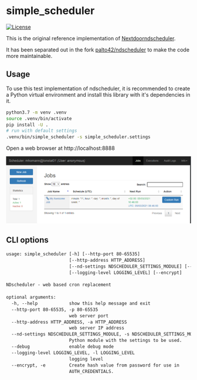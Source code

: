 # simple_scheduler

[![License](https://img.shields.io/badge/License-BSD%202--Clause-orange.svg)](LICENSE.txt)

This is the original reference implementation of [Nextdoorndscheduler](https://github.com/Nextdoor/ndscheduler).

It has been separated out in the fork [palto42/ndscheduler](https://github.com/palto42/ndscheduler) to make the code more maintainable.

## Usage

To use this test implementation of ndscheduler, it is recommended to create a Python
virtual environment and install this library with it's dependencies in it.

```sh
python3.7 -m venv .venv
source .venv/bin/activate
pip install -U .
# run with default settings
.venv/bin/simple_scheduler -s simple_scheduler.settings
```

Open a web browser at http://localhost:8888

![simple_scheduler](simple_scheduler.png)

## CLI options

```txt
usage: simple_scheduler [-h] [--http-port 80-65535]
                        [--http-address HTTP_ADDRESS]
                        [--nd-settings NDSCHEDULER_SETTINGS_MODULE] [--debug]
                        [--logging-level LOGGING_LEVEL] [--encrypt]

NDscheduler - web based cron replacement

optional arguments:
  -h, --help            show this help message and exit
  --http-port 80-65535, -p 80-65535
                        web server port
  --http-address HTTP_ADDRESS, -a HTTP_ADDRESS
                        web server IP address
  --nd-settings NDSCHEDULER_SETTINGS_MODULE, -s NDSCHEDULER_SETTINGS_MODULE
                        Python module with the settings to be used.
  --debug               enable debug mode
  --logging-level LOGGING_LEVEL, -l LOGGING_LEVEL
                        logging level
  --encrypt, -e         Create hash value from password for use in
                        AUTH_CREDENTIALS.
```
